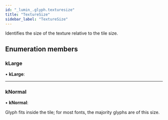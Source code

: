 ```yaml
---
id: "_lumin_.glyph.texturesize"
title: "TextureSize"
sidebar_label: "TextureSize"
---
```


Identifies the size of the texture relative to the tile size.

## Enumeration members

###  kLarge

• **kLarge**:

___

###  kNormal

• **kNormal**:

Glyph fits inside the tile; for most fonts, the majority glyphs are of this size.
